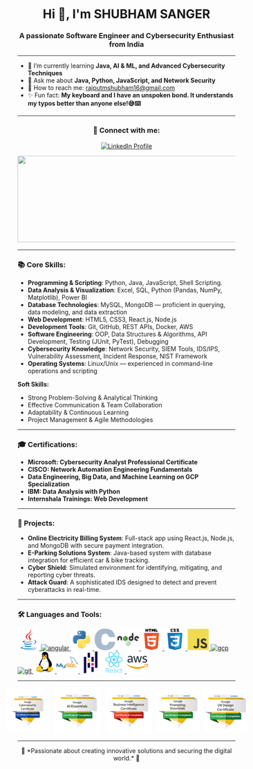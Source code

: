 <body>
    <h1 align="center">Hi 👋, I'm SHUBHAM SANGER </h1>
</body>

<h3 align="center">A passionate Software Engineer and Cybersecurity Enthusiast from India</h3>



---

- 🌱 I’m currently learning **Java, AI & ML, and Advanced Cybersecurity Techniques**  
- 💬 Ask me about **Java, Python, JavaScript, and Network Security**  
- 📢 How to reach me: [rajputmshubham16@gmail.com](mailto:rajputmshubham16@gmail.com)  
- ✨ Fun fact: **My keyboard and I have an unspoken bond. It understands my typos better than anyone else!😅⌨️**

---

<h3 align="center"style="margin-top:10; margin-bottom:10;">🔗 Connect with me:</h3>
<p align="center" style="margin-top: 10px; margin-bottom: 10px;">
  <a href="https://www.linkedin.com/in/shubhamsanger23/" target="_blank" rel="noopener noreferrer">
    <img align="center" src="https://raw.githubusercontent.com/rahuldkjain/github-profile-readme-generator/master/src/images/icons/Social/linked-in-alt.svg" alt="LinkedIn Profile" height="50" width="60"/>
  </a>
</p>
    <p align="center"style="margin-top:10; margin-bottom:10;">
  <img src="https://user-images.githubusercontent.com/55389276/140866485-8fb1c876-9a8f-4d6a-98dc-08c4981eaf70.gif"width="700"height="200"/>
</p>
</p>



---

<h3 align="left">📚 Core Skills:</h3>

- **Programming & Scripting**: Python, Java, JavaScript, Shell Scripting.
- **Data Analysis & Visualization**: Excel, SQL, Python (Pandas, NumPy, Matplotlib), Power BI
- **Database Technologies**: MySQL, MongoDB — proficient in querying, data modeling, and data extraction
- **Web Development**: HTML5, CSS3, React.js, Node.js
- **Development Tools**: Git, GitHub, REST APIs, Docker, AWS
- **Software Engineering**: OOP, Data Structures & Algorithms, API Development, Testing (JUnit, PyTest), Debugging
- **Cybersecurity Knowledge**: Network Security, SIEM Tools, IDS/IPS, Vulnerability Assessment, Incident Response, NIST Framework
- **Operating Systems**: Linux/Unix — experienced in command-line operations and scripting

**Soft Skills:**  
- Strong Problem-Solving & Analytical Thinking  
- Effective Communication & Team Collaboration  
- Adaptability & Continuous Learning  
- Project Management & Agile Methodologies

---

<h3 align="left">🎓 Certifications:</h3>

- **Microsoft: Cybersecurity Analyst Professional Certificate**  
- **CISCO: Network Automation Engineering Fundamentals**   
- **Data Engineering, Big Data, and Machine Learning on GCP Specialization**
- **IBM: Data Analysis with Python**
- **Internshala Trainings: Web Development** 
---

<h3 align="left">📅 Projects:</h3>

- **Online Electricity Billing System**: Full-stack app using React.js, Node.js, and MongoDB with secure payment integration.
- **E-Parking Solutions System**: Java-based system with database integration for efficient car & bike tracking.
- **Cyber Shield**: Simulated environment for identifying, mitigating, and reporting cyber threats.
- **Attack Guard**: A sophisticated IDS designed to detect and prevent cyberattacks in real-time.

---

<h3 align="left">🛠️ Languages and Tools:</h3>

<p align="left"> 
    <a href="https://www.java.com" target="_blank" rel="noreferrer"> <img src="https://raw.githubusercontent.com/devicons/devicon/master/icons/java/java-original.svg" alt="java" width="50" height="50"/> </a> 
    <a href="https://angular.io" target="_blank" rel="noreferrer"> <img src="https://angular.io/assets/images/logos/angular/angular.svg" alt="angular" width="50" height="50"/> </a>
    <a href="https://www.python.org" target="_blank" rel="noreferrer"> <img src="https://raw.githubusercontent.com/devicons/devicon/master/icons/python/python-original.svg" alt="python" width="50" height="50"/> </a>
    <a href="https://www.cprogramming.com/" target="_blank" rel="noreferrer"> <img src="https://raw.githubusercontent.com/devicons/devicon/master/icons/c/c-original.svg" alt="c" width="50" height="50"/> </a>
    <a href="https://nodejs.org" target="_blank" rel="noreferrer"> <img src="https://raw.githubusercontent.com/devicons/devicon/master/icons/nodejs/nodejs-original-wordmark.svg" alt="nodejs" width="50" height="50"/> </a>
    <a href="https://www.w3.org/html/" target="_blank" rel="noreferrer"> <img src="https://raw.githubusercontent.com/devicons/devicon/master/icons/html5/html5-original-wordmark.svg" alt="html5" width="50" height="50"/> </a>
    <a href="https://www.w3schools.com/css/" target="_blank" rel="noreferrer"> <img src="https://raw.githubusercontent.com/devicons/devicon/master/icons/css3/css3-original-wordmark.svg" alt="css3" width="50" height="50"/> </a> 
    <a href="https://developer.mozilla.org/en-US/docs/Web/JavaScript" target="_blank" rel="noreferrer"> <img src="https://raw.githubusercontent.com/devicons/devicon/master/icons/javascript/javascript-original.svg" alt="javascript" width="50" height="50"/> </a> 
    <a href="https://cloud.google.com" target="_blank" rel="noreferrer"> <img src="https://www.vectorlogo.zone/logos/google_cloud/google_cloud-icon.svg" alt="gcp" width="50" height="50"/> </a> 
    <a href="https://git-scm.com/" target="_blank" rel="noreferrer"> <img src="https://www.vectorlogo.zone/logos/git-scm/git-scm-icon.svg" alt="git" width="50" height="50"/> </a>  
    <a href="https://www.linux.org/" target="_blank" rel="noreferrer"> <img src="https://raw.githubusercontent.com/devicons/devicon/master/icons/linux/linux-original.svg" alt="linux" width="50" height="50"/> </a> 
    <a href="https://www.mysql.com/" target="_blank" rel="noreferrer"> <img src="https://raw.githubusercontent.com/devicons/devicon/master/icons/mysql/mysql-original-wordmark.svg" alt="mysql" width="50" height="50"/> </a>   
    <a href="https://pandas.pydata.org/" target="_blank" rel="noreferrer"> <img src="https://raw.githubusercontent.com/devicons/devicon/2ae2a900d2f041da66e950e4d48052658d850630/icons/pandas/pandas-original.svg" alt="pandas" width="50" height="50"/></a> 
    <a href="https://reactjs.org/" target="_blank" rel="noreferrer"> <img src="https://raw.githubusercontent.com/devicons/devicon/master/icons/react/react-original-wordmark.svg" alt="react" width="50" height="50"/> </a>
    <a href="https://aws.amazon.com" target="_blank" rel="noreferrer"> <img src="https://raw.githubusercontent.com/devicons/devicon/master/icons/amazonwebservices/amazonwebservices-original-wordmark.svg" alt="aws" width="50" height="50"/> </a> </p>
 
---


<div style=" align:left; display: flex; justify-content: center; align-items: center; gap: 10px;">
    <img src="google-cybersecurity.png" alt="cybersecurity" width="110" height="100"/>
    <img src="google-ai-essentials.png" alt="ai essentials" width="112" height="110"/>
    <img src="google-business-intelligence.png" alt="bi" width="130" height="108" align= down/>
    <img src="google-prompting-essentials-.png" alt="prompting" width="130" height="100" align= down />
    <img src="google-ux-design.png" alt="ux" width="130" height="100" align= down />
</div>

---

<p align="center">🌟 *Passionate about creating innovative solutions and securing the digital world.* 🌟</p>
